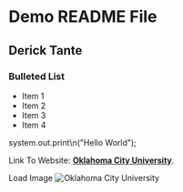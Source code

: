 <h1> Demo README File</h1>
<h2>Derick Tante</h2>
<h3>Bulleted List</h3>

- Item 1
- Item 2
- Item 3
- Item 4

system.out.print\n("Hello World");

Link To Website: **[Oklahoma City University](https://okcu.edu)**.

Load Image
![Oklahoma City University](https://www.google.com/url?sa=i&url=https%3A%2F%2Fwww.spiceworks.com%2Ftech%2Fit-careers-skills%2Farticles%2Fcomputer-programmer-job-role%2F&psig=AOvVaw2te8idaqihum6A5k5EusfQ&ust=1707611653838000&source=images&cd=vfe&opi=89978449&ved=0CBMQjRxqFwoTCIic-6DDn4QDFQAAAAAdAAAAABAE)
